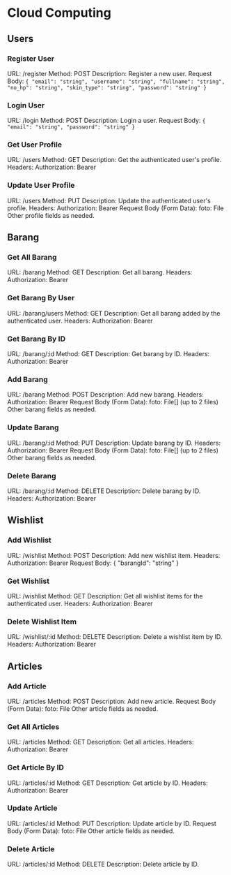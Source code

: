 # Cloud Computing

## Users
### Register User
URL: /register
Method: POST
Description: Register a new user.
Request Body:
`{
    "email": "string",
    "username": "string",
    "fullname": "string",
    "no_hp": "string",
    "skin_type": "string",
    "password": "string"
}`

### Login User
URL: /login
Method: POST
Description: Login a user.
Request Body:
`{
  "email": "string",
  "password": "string"
}`

### Get User Profile
URL: /users
Method: GET
Description: Get the authenticated user's profile.
Headers:
Authorization: Bearer <token>

### Update User Profile
URL: /users
Method: PUT
Description: Update the authenticated user's profile.
Headers:
Authorization: Bearer <token>
Request Body (Form Data):
foto: File
Other profile fields as needed.

## Barang
### Get All Barang
URL: /barang
Method: GET
Description: Get all barang.
Headers:
Authorization: Bearer <token>

### Get Barang By User
URL: /barang/users
Method: GET
Description: Get all barang added by the authenticated user.
Headers:
Authorization: Bearer <token>

### Get Barang By ID
URL: /barang/:id
Method: GET
Description: Get barang by ID.
Headers:
Authorization: Bearer <token>

### Add Barang
URL: /barang
Method: POST
Description: Add new barang.
Headers:
Authorization: Bearer <token>
Request Body (Form Data):
foto: File[] (up to 2 files)
Other barang fields as needed.

### Update Barang
URL: /barang/:id
Method: PUT
Description: Update barang by ID.
Headers:
Authorization: Bearer <token>
Request Body (Form Data):
foto: File[] (up to 2 files)
Other barang fields as needed.

### Delete Barang
URL: /barang/:id
Method: DELETE
Description: Delete barang by ID.
Headers:
Authorization: Bearer <token>

## Wishlist
### Add Wishlist
URL: /wishlist
Method: POST
Description: Add new wishlist item.
Headers:
Authorization: Bearer <token>
Request Body:
{
  "barangId": "string"
}

### Get Wishlist
URL: /wishlist
Method: GET
Description: Get all wishlist items for the authenticated user.
Headers:
Authorization: Bearer <token>

### Delete Wishlist Item
URL: /wishlist/:id
Method: DELETE
Description: Delete a wishlist item by ID.
Headers:
Authorization: Bearer <token>

## Articles
### Add Article
URL: /articles
Method: POST
Description: Add new article.
Request Body (Form Data):
foto: File
Other article fields as needed.

### Get All Articles
URL: /articles
Method: GET
Description: Get all articles.
Headers:
Authorization: Bearer <token>

### Get Article By ID
URL: /articles/:id
Method: GET
Description: Get article by ID.
Headers:
Authorization: Bearer <token>

### Update Article
URL: /articles/:id
Method: PUT
Description: Update article by ID.
Request Body (Form Data):
foto: File
Other article fields as needed.

### Delete Article
URL: /articles/:id
Method: DELETE
Description: Delete article by ID.
